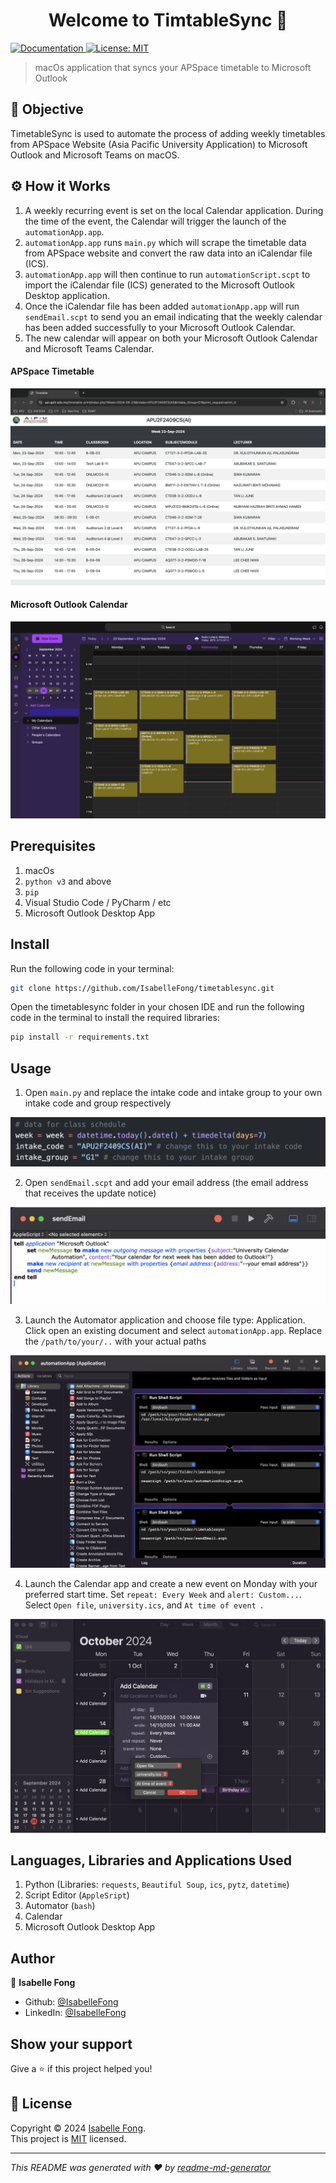 <h1 align="center">Welcome to TimtableSync 👋</h1>
<p>
  <a href="https://github.com/IsabelleFong/timetablesync#readme" target="_blank">
    <img alt="Documentation" src="https://img.shields.io/badge/documentation-yes-brightgreen.svg" />
  </a>
  <a href="https://github.com/IsabelleFong/timetablesync/master/LICENSE" target="_blank">
    <img alt="License: MIT" src="https://img.shields.io/badge/License-MIT-yellow.svg" />
  </a>
</p>

> macOs application that syncs your APSpace timetable to Microsoft Outlook

## 🎯 Objective
TimetableSync is used to automate the process of adding weekly timetables from APSpace Website (Asia Pacific University Application) to Microsoft Outlook and Microsoft Teams on macOS.

## ⚙️ How it Works

1. A weekly recurring event is set on the local Calendar application. During the time of the event, the Calendar will trigger the launch of the ``automationApp.app``. 
2. ``automationApp.app`` runs ``main.py`` which will scrape the timetable data from APSpace website and convert the raw data into an iCalendar file (ICS).
3. ``automationApp.app`` will then continue to run ``automationScript.scpt`` to import the iCalendar file (ICS) generated to the Microsoft Outlook Desktop application.
4. Once the iCalendar file has been added ``automationApp.app`` will run ``sendEmail.scpt`` to send you an email indicating that the weekly calendar has been added successfully to your Microsoft Outlook Calendar.
5. The new calendar will appear on both your Microsoft Outlook Calendar and Microsoft Teams Calendar.

#### APSpace Timetable
![](./img/apspace-website.png)


#### Microsoft Outlook Calendar
![](./img/ms-outlook.png)


## Prerequisites
1. macOs
2. ``python v3`` and above
3. ``pip``
4. Visual Studio Code / PyCharm / etc
5. Microsoft Outlook Desktop App


## Install
Run the following code in your terminal:
```sh
git clone https://github.com/IsabelleFong/timetablesync.git
```
Open the timetablesync folder in your chosen IDE and run the following code in the terminal to install the required libraries:
```sh
pip install -r requirements.txt
```

## Usage
1. Open ``main.py`` and replace the intake code and intake group to your own intake code and group respectively


![](./img/intakecode-intakegroup.png)


2. Open ``sendEmail.scpt`` and add your email address (the email address that receives the update notice)


![](./img/email-address.png)

 
3. Launch the Automator application and choose file type: Application. Click open an existing document and select ``automationApp.app``. Replace the ``/path/to/your/..`` with your actual paths


![](./img/automator.png)


4. Launch the Calendar app and create a new event on Monday with your preferred start time. Set ``repeat: Every Week`` and ``alert: Custom...``. Select ``Open file``, ``university.ics``, and ``At time of event ``.


![](./img/calendar-event.png)


## Languages, Libraries and Applications Used
1. Python (Libraries: ``requests``, ``Beautiful Soup``, ``ics``, ``pytz``, ``datetime``)
2. Script Editor (``AppleSript``)
3. Automator (``bash``)
4. Calendar
5. Microsoft Outlook Desktop App


## Author

👤 **Isabelle Fong**

* Github: [@IsabelleFong](https://github.com/IsabelleFong)
* LinkedIn: [@IsabelleFong](https://linkedin.com/in/IsabelleFong)

## Show your support

Give a ⭐️ if this project helped you!

## 📝 License

Copyright © 2024 [Isabelle Fong](https://github.com/IsabelleFong).<br />
This project is [MIT](https://github.com/IsabelleFong/timetablesync/master/LICENSE) licensed.

***
_This README was generated with ❤️ by [readme-md-generator](https://github.com/kefranabg/readme-md-generator)_